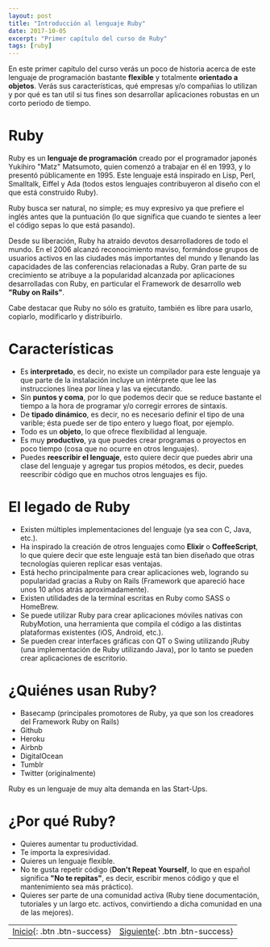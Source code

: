 ```yaml
---
layout: post
title: "Introducción al lenguaje Ruby"
date: 2017-10-05
excerpt: "Primer capítulo del curso de Ruby"
tags: [ruby]
---
```


En este primer capítulo del curso verás un poco de historia acerca de este lenguaje de programación bastante **flexible** y totalmente **orientado a objetos**. Verás sus características, qué empresas y/o compañias lo utilizan y por qué es tan util si tus fines son desarrollar aplicaciones robustas en un corto periodo de tiempo.

# Ruby

Ruby es un **lenguaje de programación** creado por el programador japonés Yukihiro "Matz" Matsumoto, quien comenzó a trabajar en él en 1993, y lo presentó públicamente en 1995. Este lenguaje está inspirado en Lisp, Perl, Smalltalk, Eiffel y Ada (todos estos lenguajes contribuyeron al diseño con el que está construido Ruby).

Ruby busca ser natural, no simple; es muy expresivo ya que prefiere el inglés antes que la puntuación (lo que significa que cuando te sientes a leer el código sepas lo que está pasando).

Desde su liberación, Ruby ha atraído devotos desarrolladores de todo el mundo. En el 2006 alcanzó reconocimiento maviso, formándose grupos de usuarios activos en las ciudades más importantes del mundo y llenando las capacidades de las conferencias relacionadas a Ruby. Gran parte de su crecimiento se atribuye a la popularidad alcanzada por aplicaciones desarrolladas con Ruby, en particular el Framework de desarrollo web **"Ruby on Rails"**.

Cabe destacar que Ruby no sólo es gratuito, también es libre para usarlo, copiarlo, modificarlo y distribuirlo.

# Características

* Es **interpretado**, es decir, no existe un compilador para este lenguaje ya que parte de la instalación incluye un intérprete que lee las instrucciones línea por línea y las va ejecutando.
* Sin **puntos y coma**, por lo que podemos decir que se reduce bastante el tiempo a la hora de programar y/o corregir errores de sintaxis.
* De **tipado dinámico**, es decir, no es necesario definir el tipo de una varible; ésta puede ser de tipo entero y luego float, por ejemplo.
* Todo es un **objeto**, lo que ofrece flexibilidad al lenguaje.
* Es muy **productivo**, ya que puedes crear programas o proyectos en poco tiempo (cosa que no ocurre en otros lenguajes).
* Puedes **reescribir el lenguaje**, esto quiere decir que puedes abrir una clase del lenguaje y agregar tus propios métodos, es decir, puedes reescribir código que en muchos otros lenguajes es fijo.

# El legado de Ruby

* Existen múltiples implementaciones del lenguaje (ya sea con C, Java, etc.).
* Ha inspirado la creación de otros lenguajes como **Elixir** o **CoffeeScript**, lo que quiere decir que este lenguaje está tan bien diseñado que otras tecnologías quieren replicar esas ventajas.
* Está hecho principalmente para crear aplicaciones web, logrando su popularidad gracias a Ruby on Rails (Framework que apareció hace unos 10 años atrás aproximadamente).
* Existen utilidades de la terminal escritas en Ruby como SASS o HomeBrew.
* Se puede utilizar Ruby para crear aplicaciones móviles nativas con RubyMotion, una herramienta que compila el código a las distintas plataformas existentes (iOS, Android, etc.).
* Se pueden crear interfaces gráficas con QT o Swing utilizando jRuby (una implementación de Ruby utilizando Java), por lo tanto se pueden crear aplicaciones de escritorio.

# ¿Quiénes usan Ruby?

* Basecamp (principales promotores de Ruby, ya que son los creadores del Framework Ruby on Rails)
* Github
* Heroku
* Airbnb
* DigitalOcean
* Tumblr
* Twitter (originalmente)

Ruby es un lenguaje de muy alta demanda en las Start-Ups.

# ¿Por qué Ruby?

* Quieres aumentar tu productividad.
* Te importa la expresividad.
* Quieres un lenguaje flexible.
* No te gusta repetir código (**Don't Repeat Yourself**, lo que en español significa **"No te repitas"**, es decir, escribir menos código y que el mantenimiento sea más práctico).
* Quieres ser parte de una comunidad activa (Ruby tiene documentación, tutoriales y un largo etc. activos, convirtiendo a dicha comunidad en una de las mejores).

|     |     |
|----:|:----|
| [Inicio](https://nisoto.github.io/blog/){: .btn .btn-success} | [Siguiente](https://nisoto.github.io/instalacion-ruby/){: .btn .btn-success} |

